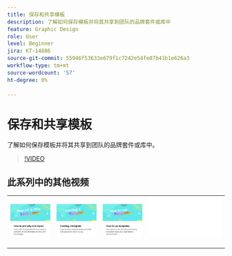 ```yaml
---
title: 保存和共享模板
description: 了解如何保存模板并将其共享到团队的品牌套件或库中
feature: Graphic Design
role: User
level: Beginner
jira: KT-14886
source-git-commit: 55946f53633e679f1c7242e54fe07b41b1e626a3
workflow-type: tm+mt
source-wordcount: '57'
ht-degree: 0%

---
```


# 保存和共享模板

了解如何保存模板并将其共享到团队的品牌套件或库中。

>[!VIDEO](https://video.tv.adobe.com/v/3427098?quality=12&learn=on&hidetitle=true)

## 此系列中的其他视频

<table style="table-layout:fixed">
<tr>
    <td>
            <a href="lock-layers.md">
                <img alt="如何以及为何锁定图层" src="assets/lock-layers.png" />
            </a>
    </td>
    <td>
         <a href="create-templates.md">
            <img alt="创建模板" src="assets/create-template.png" />
         </a>
    </td>
    <td>
            <a href="use-templates.md">
                <img alt="如何使用模板" src="assets/use-templates.png" />
            </a>
    </td>
    <td>
      <img alt="间隔物" src="../assets/Whitespacer.png" />
      <div>
      <br>
    </td>
</tr>
</table>
